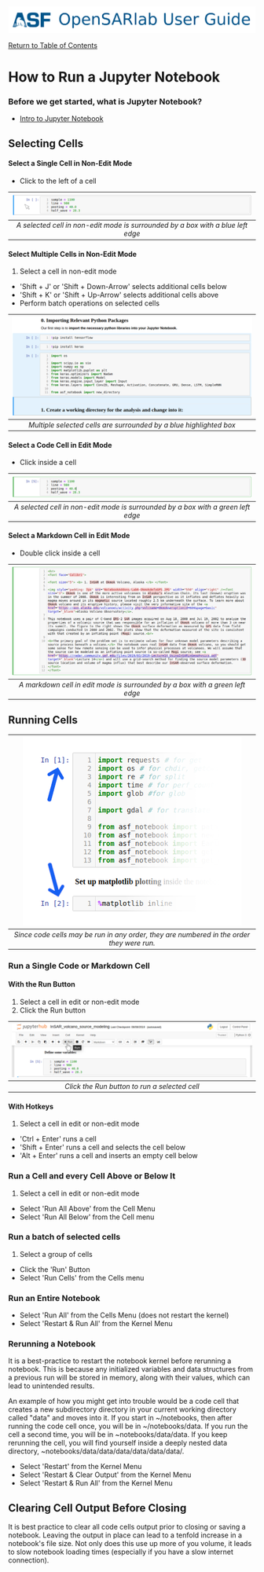 [![OpenSARlab Header](../assets/OSL_user_guide_header.png)](../OpenSARlab_user_guide.md)

[Return to Table of Contents](../OpenSARlab_user_guide.md)

# How to Run a Jupyter Notebook

### Before we get started, what is Jupyter Notebook?
- [Intro to Jupyter Notebook](jupyter_notebook_intro.md)

## Selecting Cells
#### Select a Single Cell in Non-Edit Mode
- Click to the left of a cell

 | ![Selected cell in non-edit mode](../assets/select_cell_non_edit_mode.png) | 
 |:-------------:|
 | *A selected cell in non-edit mode is surrounded by a box with a blue left edge* |
 
#### Select Multiple Cells in Non-Edit Mode
1. Select a cell in non-edit mode
- 'Shift + J' or 'Shift + Down-Arrow' selects additional cells below
- 'Shift + K' or 'Shift + Up-Arrow' selects additional cells above
- Perform batch operations on selected cells

 | ![Multpile selected cells](../assets/select_mult_cells.png) | 
 |:-------------:|
 | *Multiple selected cells are surrounded by a blue highlighted box* |

#### Select a Code Cell in Edit Mode
- Click inside a cell

 | ![Selected code cell in edit mode](../assets/select_cell_edit_mode.png) | 
 |:-------------:|
 | *A selected cell in non-edit mode is surrounded by a box with a green left edge* |
 
#### Select a Markdown Cell in Edit Mode
- Double click inside a cell

 | ![Markdown cell in edit mode](../assets/markdown_cell_edit_mode.png) | 
 |:-------------:|
 | *A markdown cell in edit mode is surrounded by a box with a green left edge* |
 
 
## Running Cells
 | ![Clicking the Run button to run a cell](../assets/cell_numbers.png) | 
 |:-------------:|
 | *Since code cells may be run in any order, they are numbered in the order they were run.* |

### Run a Single Code or Markdown Cell
#### With the Run Button
1. Select a cell in edit or non-edit mode
1. Click the Run button

 | ![Clicking the Run button to run a cell](../assets/run_button.png) | 
 |:-------------:|
 | *Click the Run button to run a selected cell* |
 
#### With Hotkeys 
1. Select a cell in edit or non-edit mode
- 'Ctrl + Enter' runs a cell
- 'Shift + Enter' runs a cell and selects the cell below
- 'Alt + Enter' runs a cell and inserts an empty cell below

### Run a Cell and every Cell Above or Below It
1. Select a cell in edit or non-edit mode
- Select 'Run All Above' from the Cell Menu
- Select 'Run All Below' from the Cell menu

### Run a batch of selected cells
1. Select a group of cells
- Click the 'Run' Button
- Select 'Run Cells' from the Cells menu

### Run an Entire Notebook
- Select 'Run All' from the Cells Menu (does not restart the kernel)
- Select 'Restart & Run All' from the Kernel Menu

### Rerunning a Notebook
It is a best-practice to restart the notebook kernel before rerunning a notebook. This is because any initialized variables and data structures from a previous run will be stored in memory, along with their values, which can lead to unintended results.

An example of how you might get into trouble would be a code cell that creates a new subdirectory directory in your current working directory called "data" and moves into it. If you start in ~/notebooks, then after running the code cell once, you will be in ~/notebooks/data. If you run the cell a second time, you will be in ~notebooks/data/data. If you keep rerunning the cell, you will find yourself inside a deeply nested data directory, ~notebooks/data/data/data/data/data/data/. 
  
- Select 'Restart' from the Kernel Menu
- Select 'Restart & Clear Output' from the Kernel Menu
- Select 'Restart & Run All' from the Kernel Menu

## Clearing Cell Output Before Closing

It is best practice to clear all code cells output prior to closing or saving a notebook. Leaving the output in place can lead to a tenfold increase in a notebook's file size. Not only does this use up more of you volume, it leads to slow notebook loading times (especially if you have a slow internet connection).


 
 



